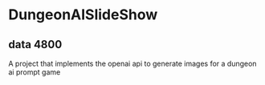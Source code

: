 # DungeonAISlideShow
## data 4800 
A project that implements the openai api to generate images for a dungeon ai prompt game 
